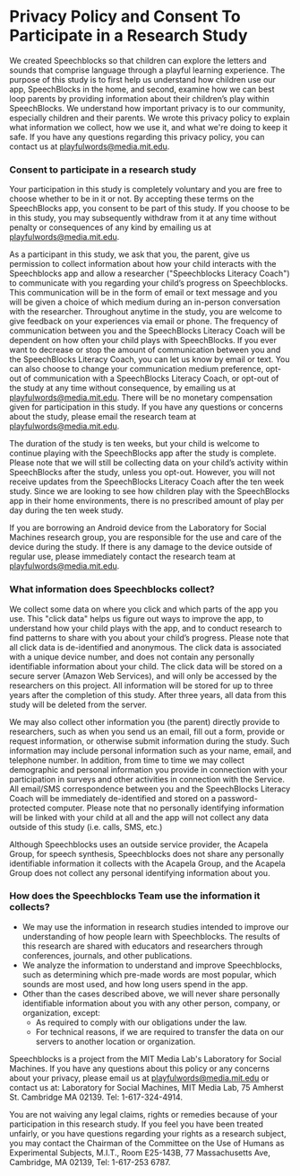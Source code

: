 Privacy Policy and Consent To Participate in a Research Study
==

We created Speechblocks so that children can explore the letters and sounds that comprise language through a playful learning experience. The purpose of this study is to first help us understand how children use our app, SpeechBlocks in the home, and second, examine how we can best loop parents by providing information about their children’s play within SpeechBlocks. We understand how important privacy is to our community, especially children and their parents. We wrote this privacy policy to explain what information we collect, how we use it, and what we're doing to keep it safe. If you have any questions regarding this privacy policy, you can contact us at playfulwords@media.mit.edu.

### Consent to participate in a research study
Your participation in this study is completely voluntary and you are free to choose whether to be in it or not. By accepting these terms on the SpeechBlocks app, you consent to be part of this study. If you choose to be in this study, you may subsequently withdraw from it at any time without penalty or consequences of any kind by emailing us at [playfulwords@media.mit.edu](mailto:playfulwords@media.mit.edu).

As a participant in this study, we ask that you, the parent, give us permission to collect information about how your child interacts with the Speechblocks app and allow a researcher ("Speechblocks Literacy Coach") to communicate with you regarding your child’s progress on Speechblocks. This communication will be in the form of email or text message and you will be given a choice of which medium during an in-person conversation with the researcher. Throughout anytime in the study, you are welcome to give feedback on your experiences via email or phone. The frequency of communication between you and the SpeechBlocks Literacy Coach will be dependent on how often your child plays with SpeechBlocks. If you ever want to decrease or stop the amount of communication between you and the SpeechBlocks Literacy Coach, you can let us know by email or text. You can also choose to change your communication medium preference, opt-out of communication with a SpeechBlocks Literacy Coach, or opt-out of the study at any time without consequence, by emailing us at playfulwords@media.mit.edu. There will be no monetary compensation given for participation in this study. If you have any questions or concerns about the study, please email the research team at [playfulwords@media.mit.edu](mailto:playfulwords@media.mit.edu).

The duration of the study is ten weeks, but your child is welcome to continue playing with the SpeechBlocks app after the study is complete. Please note that we will still be collecting data on your child’s activity within SpeechBlocks after the study, unless you opt-out. However, you will not receive updates from the SpeechBlocks Literacy Coach after the ten week study. Since we are looking to see how children play with the SpeechBlocks app in their home environments, there is no prescribed amount of play per day during the ten week study. 

If you are borrowing an Android device from the Laboratory for Social Machines research group, you are responsible for the use and care of the device during the study. If there is any damage to the device outside of regular use, please immediately contact the research team at [playfulwords@media.mit.edu](mailto:playfulwords@media.mit.edu).

### What information does Speechblocks collect?
We collect some data on where you click and which parts of the app you use. This "click data" helps us figure out ways to improve the app, to understand how your child plays with the app, and to conduct research to find patterns to share with you about your child’s progress. Please note that all click data is de-identified and anonymous. The click data is associated with a unique device number, and does not contain any personally identifiable information about your child. The click data will be stored on a secure server (Amazon Web Services), and will only be accessed by the researchers on this project. All information will be stored for up to three years after the completion of this study. After three years, all data from this study will be deleted from the server. 

We may also collect other information you (the parent) directly provide to researchers, such as when you send us an email, fill out a form, provide or request information, or otherwise submit information during the study. Such information may include personal information such as your name, email, and telephone number. In addition, from time to time we may collect demographic and personal information you provide in connection with your participation in surveys and other activities in connection with the Service. All email/SMS correspondence between you and the SpeechBlocks Literacy Coach will be immediately de-identified and stored on a password-protected computer. Please note that no personally identifying information will be linked with your child at all and the app will not collect any data outside of this study (i.e. calls, SMS, etc.)

Although Speechblocks uses an outside service provider, the Acapela Group, for speech synthesis, Speechblocks does not share any personally identifiable information it collects with the Acapela Group, and the Acapela Group does not collect any personal identifying information about you.

### How does the Speechblocks Team use the information it collects?
* We may use the information in research studies intended to improve our understanding of how people learn with Speechblocks. The results of this research are shared with educators and researchers through conferences, journals, and other publications.
* We analyze the information to understand and improve Speechblocks, such as determining which pre-made words are most popular, which sounds are most used, and how long users spend in the app.
* Other than the cases described above, we will never share personally identifiable information about you with any other person, company, or organization, except:
	* As required to comply with our obligations under the law.
	* For technical reasons, if we are required to transfer the data on our servers to another location or organization.

Speechblocks is a project from the MIT Media Lab's Laboratory for Social Machines. If you have any questions about this policy or any concerns about your privacy, please email us at playfulwords@media.mit.edu or contact us at: Laboratory for Social Machines, MIT Media Lab, 75 Amherst St. Cambridge MA 02139. Tel: 1-617-324-4914.

You are not waiving any legal claims, rights or remedies because of your participation in this research study.  If you feel you have been treated unfairly, or you have questions regarding your rights as a research subject, you may contact the Chairman of the Committee on the Use of Humans as Experimental Subjects, M.I.T., Room E25-143B, 77 Massachusetts Ave, Cambridge, MA 02139, Tel: 1-617-253 6787.



